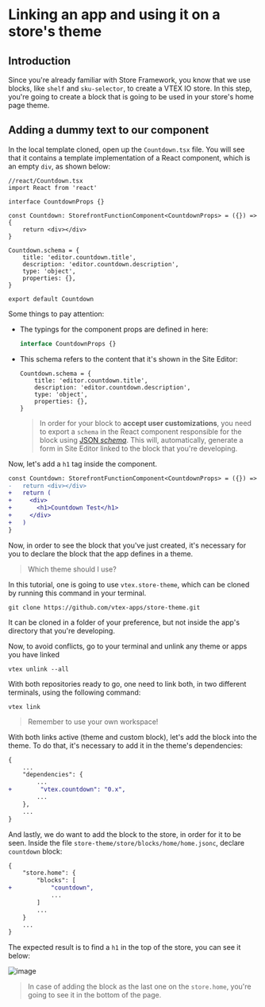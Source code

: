 # Linking an app and using it on a store's theme

## Introduction

Since you're already familiar with Store Framework, you know that we use blocks, like `shelf` and `sku-selector`, to create a VTEX IO store. In this step, you're going to create a block that is going to be used in your store's home page theme.

## Adding a dummy text to our component

In the local template cloned, open up the `Countdown.tsx` file. You will see that it contains a template implementation of a React component, which is an empty `div`, as shown below:

```tsx
//react/Countdown.tsx
import React from 'react'

interface CountdownProps {}

const Countdown: StorefrontFunctionComponent<CountdownProps> = ({}) => {
    return <div></div>
}

Countdown.schema = {
    title: 'editor.countdown.title',
    description: 'editor.countdown.description',
    type: 'object',
    properties: {},
}

export default Countdown
```

Some things to pay attention:

- The typings for the component props are defined in here:

    ```ts
    interface CountdownProps {}
    ```

- This schema refers to the content that it's shown in the Site Editor:
    ```tsx
    Countdown.schema = {
        title: 'editor.countdown.title',
        description: 'editor.countdown.description',
        type: 'object',
        properties: {},
    }
    ```

    > In order for your block to **accept user customizations**, you need to export a `schema` in the React component responsible for the block using [JSON *schema*](https://json-schema.org/). This will, automatically, generate a form in Site Editor linked to the block that you're developing.

Now, let's add a `h1` tag inside the component.
```diff
const Countdown: StorefrontFunctionComponent<CountdownProps> = ({}) => {
-   return <div></div>
+   return (
+     <div>
+       <h1>Countdown Test</h1>
+     </div>
+   )
}
```

Now, in order to see the block that you've just created, it's necessary for you to declare the block that the app defines in a theme. 

> Which theme should I use?

In this tutorial, one is going to use `vtex.store-theme`, which can be cloned by running this command in your terminal. 

```
git clone https://github.com/vtex-apps/store-theme.git
```

It can be cloned in a folder of your preference, but not inside the app's directory that you're developing.

Now, to avoid conflicts, go to your terminal and unlink any theme or apps you have linked
```
vtex unlink --all
```

With both repositories ready to go, one need to link both, in two different terminals, using the following command:
```
vtex link
```
> Remember to use your own workspace!


With both links active (theme and custom block), let's add the block into the theme. To do that, it's necessary to add it in the theme's dependencies:
```diff
{
    ...
    "dependencies": {
        ...
+        "vtex.countdown": "0.x",
        ...
    },
    ...
}
```

And lastly, we do want to add the block to the store, in order for it to be seen. Inside the file `store-theme/store/blocks/home/home.jsonc`, declare `countdown` block: 
```diff
{
    "store.home": {
        "blocks": [
+           "countdown",
            ...
        ]
        ...
    }
    ...
}
```

The expected result is to find a `h1` in the top of the store, you can see it below:

![image](https://user-images.githubusercontent.com/19495917/80492927-0e0c8a00-893b-11ea-8a1d-aaad2874a014.png)

> In case of adding the block as the last one on the `store.home`, you're going to see it in the bottom of the page.
